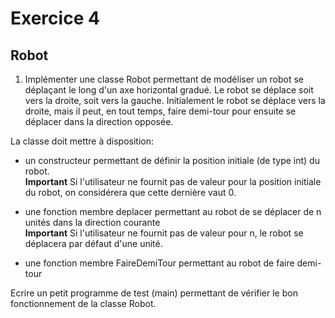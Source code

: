 # Exercice 4
## Robot

1. Implémenter une classe Robot permettant de modéliser un robot se déplaçant le
long d'un axe horizontal gradué. Le robot se déplace soit vers la droite, soit 
vers la gauche. Initialement le robot se déplace vers la droite, mais il peut, 
en tout temps, faire demi-tour pour ensuite se déplacer dans la direction 
opposée.

La classe doit mettre à disposition:

* un constructeur permettant de définir la position initiale (de type int) du 
robot.  
__Important__ Si l'utilisateur ne fournit pas de valeur pour la position 
initiale du robot, on considérera que cette dernière vaut 0.

* une fonction membre deplacer permettant au robot de se déplacer de n unités
dans la direction courante  
__Important__ Si l'utilisateur ne fournit pas de valeur pour n, le robot se
déplacera par défaut d'une unité.

* une fonction membre FaireDemiTour permettant au robot de faire demi-tour



Ecrire un petit programme de test (main) permettant de vérifier le bon
fonctionnement de la classe Robot.